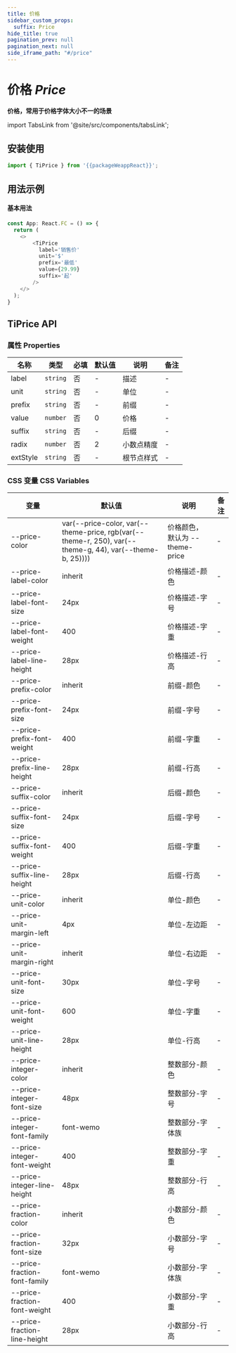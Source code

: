 ```yaml
---
title: 价格
sidebar_custom_props:
  suffix: Price
hide_title: true
pagination_prev: null
pagination_next: null
side_iframe_path: "#/price"
---
```


# 价格 _Price_

**价格，常用于价格字体大小不一的场景**

import TabsLink from '@site/src/components/tabsLink';

<TabsLink id="tiprice-api" />

## 安装使用

```ts showLineNumbers
import { TiPrice } from '{{packageWeappReact}}';
```

## 用法示例
#### 基本用法

```typescript tsx showLineNumbers
const App: React.FC = () => {
  return (
    <>
        <TiPrice 
          label='销售价'
          unit='$'
          prefix='最低'
          value={29.99}
          suffix='起'
        />
    </>
  );
}
```

## TiPrice API

### 属性 **Properties**

| 名称     | 类型     | 必填 | 默认值 | 说明       | 备注 |
| -------- | -------- | ---- | ------ | ---------- | ---- |
| label    | `string` | 否   | -      | 描述       | -    |
| unit     | `string` | 否   | -      | 单位       | -    |
| prefix   | `string` | 否   | -      | 前缀       | -    |
| value    | `number` | 否   | 0      | 价格       | -    |
| suffix   | `string` | 否   | -      | 后缀       | -    |
| radix   | `number` | 否   | 2      | 小数点精度       | -    |
| extStyle | `string` | 否   | -      | 根节点样式 | -    |

### CSS 变量 **CSS Variables**

| 变量                         | 默认值                                                                                                   | 说明                           | 备注 |
| ---------------------------- | -------------------------------------------------------------------------------------------------------- | ------------------------------ | ---- |
| --price-color                | var(--price-color, var(--theme-price, rgb(var(--theme-r, 250), var(--theme-g, 44), var(--theme-b, 25)))) | 价格颜色，默认为 --theme-price | -    |
| --price-label-color          | inherit                                                                                                  | 价格描述-颜色                  | -    |
| --price-label-font-size      | 24px                                                                                                     | 价格描述-字号                  | -    |
| --price-label-font-weight    | 400                                                                                                      | 价格描述-字重                  | -    |
| --price-label-line-height    | 28px                                                                                                     | 价格描述-行高                  | -    |
| --price-prefix-color         | inherit                                                                                                  | 前缀-颜色                      | -    |
| --price-prefix-font-size     | 24px                                                                                                     | 前缀-字号                      | -    |
| --price-prefix-font-weight   | 400                                                                                                      | 前缀-字重                      | -    |
| --price-prefix-line-height   | 28px                                                                                                     | 前缀-行高                      | -    |
| --price-suffix-color         | inherit                                                                                                  | 后缀-颜色                      | -    |
| --price-suffix-font-size     | 24px                                                                                                     | 后缀-字号                      | -    |
| --price-suffix-font-weight   | 400                                                                                                      | 后缀-字重                      | -    |
| --price-suffix-line-height   | 28px                                                                                                     | 后缀-行高                      | -    |
| --price-unit-color           | inherit                                                                                                  | 单位-颜色                      | -    |
| --price-unit-margin-left           | 4px                                                                                                  | 单位-左边距                      | -    |
| --price-unit-margin-right           | inherit                                                                                                  | 单位-右边距                      | -    |
| --price-unit-font-size       | 30px                                                                                                     | 单位-字号                      | -    |
| --price-unit-font-weight     | 600                                                                                                      | 单位-字重                      | -    |
| --price-unit-line-height     | 28px                                                                                                     | 单位-行高                      | -    |
| --price-integer-color        | inherit                                                                                                  | 整数部分-颜色                  | -    |
| --price-integer-font-size    | 48px                                                                                                     | 整数部分-字号                  | -    |
| --price-integer-font-family  | font-wemo                                                                                                | 整数部分-字体族                | -    |
| --price-integer-font-weight  | 400                                                                                                      | 整数部分-字重                  | -    |
| --price-integer-line-height  | 48px                                                                                                     | 整数部分-行高                  | -    |
| --price-fraction-color       | inherit                                                                                                  | 小数部分-颜色                  | -    |
| --price-fraction-font-size   | 32px                                                                                                     | 小数部分-字号                  | -    |
| --price-fraction-font-family | font-wemo                                                                                                | 小数部分-字体族                | -    |
| --price-fraction-font-weight | 400                                                                                                      | 小数部分-字重                  | -    |
| --price-fraction-line-height | 28px                                                                                                     | 小数部分-行高                  | -    |
